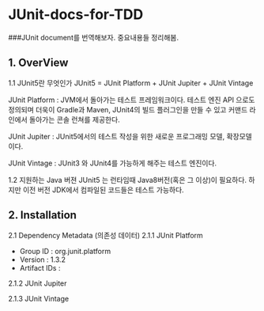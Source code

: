 # JUnit-docs-for-TDD
###JUnit document를 번역해보자. 중요내용들 정리해봄.

## 1. OverView

1.1 JUnit5란 무엇인가
JUnit5 = JUnit Platform + JUnit Jupiter + JUnit Vintage

JUnit Platform : JVM에서 돌아가는 테스트 프레임워크이다. 테스트 엔진 API 으로도 정의되며 더욱이 Gradle과 Maven, JUnit4의 빌드 플러그인을 만들 수 있고 커맨드 라인에서 돌아가는 콘솔 런쳐를 제공한다.

JUnit Jupiter : JUnit5에서의 테스트 작성을 위한 새로운 프로그래밍 모델, 확장모델 이다.

JUnit Vintage : JUnit3 와 JUnit4를 가능하게 해주는 테스트 엔진이다.

1.2 지원하는 Java 버젼
JUnit5 는 런타임때 Java8버전(혹은 그 이상)이 필요하다. 하지만 이전 버전 JDK에서 컴파일된 코드들은 테스트 가능하다.

## 2. Installation

2.1 Dependency Metadata (의존성 데이터)
2.1.1 JUnit Platform
- Group ID : org.junit.platform
- Version : 1.3.2
- Artifact IDs : 

2.1.2 JUnit Jupiter

2.1.3 JUnit Vintage



